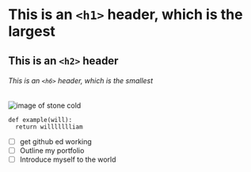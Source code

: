 # This is an `<h1>` header, which is the largest
## This is an `<h2>` header
###### This is an `<h6>` header, which is the smallest

![image of stone cold](https://www.thesmackdownhotel.com/images/wrestling/wrestlers/full-body/stone-cold-steve-austin.png)

```
def example(will):
  return willllllliam
```
- [ ] get github ed working
- [ ] Outline my portfolio
- [ ] Introduce myself to the world
